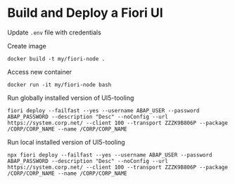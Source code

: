 # Build and Deploy a Fiori UI 


Update `.env` file with credentials

Create image
```
docker build -t my/fiori-node .
```

Access new container
```
docker run -it my/fiori-node bash
```

Run globally installed version of UI5-tooling
```
fiori deploy --failfast --yes --username ABAP_USER --password ABAP_PASSWORD --description "Desc" --noConfig --url https://system.corp.net/ --client 100 --transport ZZZK9B806P --package /CORP/CORP_NAME --name /CORP/CORP_NAME
```
 
Run local installed version of UI5-tooling
```
npx fiori deploy --failfast --yes --username ABAP_USER --password ABAP_PASSWORD --description "Desc" --noConfig --url https://system.corp.net/ --client 100 --transport ZZZK9B806P --package /CORP/CORP_NAME --name /CORP/CORP_NAME
```